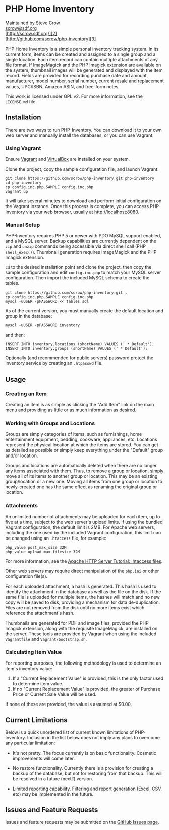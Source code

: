 # PHP Home Inventory #

Maintained by Steve Crow  
[scrow@sdf.org][1]  
[http://scrow.sdf.org/][2]  
[http://github.com/scrow/php-inventory][3]  

PHP Home Inventory is a simple personal inventory tracking system.  In its current form, items can be created and assigned to a single group and a single location.  Each item record can contain multiple attachments of any file format.  If ImageMagick and the PHP Imagick extension are available on the system, thumbnail images will be generated and displayed with the item record.  Fields are provided for recording purchase date and amount, manufacturer, model number, serial number, current resale and replacement values, UPC/ISBN, Amazon ASIN, and free-form notes.

This work is licensed under GPL v2.  For more information, see the `LICENSE.md` file.

## Installation ##

There are two ways to run PHP-Inventory.  You can download it to your own web server and manually install the databases, or you can use Vagrant.

### Using Vagrant ###

Ensure [Vagrant][4] and [VirtualBox][5] are installed on your system.

Clone the project, copy the sample configuration file, and launch Vagrant:

	git clone https://github.com/scrow/php-inventory.git php-inventory
	cd php-inventory
	cp config.inc.php.SAMPLE config.inc.php
	vagrant up
	
It will take several minutes to download and perform initial configuration on the Vagrant instance.  Once this process is complete, you can access PHP-Inventory via your web browser, usually at [http://localhost:8080][6].

### Manual Setup ###

PHP-Inventory requires PHP 5 or newer with PDO MySQL support enabled, and a MySQL server.  Backup capabilities are currently dependent on the `zip` and `unzip` commands being accessible via direct shell call (PHP `shell_exec()`).  Thumbnail generation requires ImageMagick and the PHP Imagick extension.

`cd` to the desired installation point and clone the project, then copy the sample configuration and edit `config.inc.php` to match your MySQL server configuration.  Then import the included MySQL schema to create the tables.

	git clone https://github.com/scrow/php-inventory.git .
	cp config.inc.php.SAMPLE config.inc.php
	mysql -uUSER -pPASSWORD << tables.sql

As of the current version, you must manually create the default location and group in the database:

	mysql -uUSER -pPASSWORD inventory
	
and then:

	INSERT INTO inventory.locations (shortName) VALUES (' * Default');
	INSERT INTO inventory.groups (shortName) VALUES (' * Default');
	
Optionally (and recommended for public servers) password protect the inventory service by creating an `.htpasswd` file.

## Usage ##

### Creating an Item ###

Creating an item is as simple as clicking the "Add Item" link on the main menu and providing as little or as much information as desired.

### Working with Groups and Locations ###

Groups are simply categories of items, such as furnishings, home entertainment equipment, bedding, cookware, appliances, etc.  Locations represent the physical location at which the items are stored.  You can get as detailed as possible or simply keep everything under the "Default" group and/or location.

Groups and locations are automatically deleted when there are no longer any items associated with them.  Thus, to remove a group or location, simply move all of its items to another group or location.  This may be an existing group/location or a new one.  Moving all items from one group or location to newly-created one has the same effect as renaming the original group or location.

### Attachments ###

An unlimited number of attachments may be uploaded for each item, up to five at a time, subject to the web server's upload limits.  If using the bundled Vagrant configuration, the default limit is 2MB.  For Apache web servers, including the one used by the included Vagrant configuration, this limit can be changed using an `.htaccess` file, for example:

	php_value post_max_size 32M
	php_value upload_max_filesize 32M

For more information, see the [Apache HTTP Server Tutorial: .htaccess files][7].

Other web servers may require direct manipulation of the `php.ini` or other configuration file(s).

For each uploaded attachment, a hash is generated.  This hash is used to identify the attachment in the database as well as the file on the disk.  If the same file is uploaded for multiple items, the hashes will match and no new copy will be saved to disk, providing a mechanism for data de-duplication.  Files are not removed from the disk until no more items exist which reference the attachment's hash.

Thumbnails are generated for PDF and image files, provided the PHP Imagick extension, along with the requisite ImageMagick, are installed on the server.  These tools are provided by Vagrant when using the included `Vagrantfile` and `Vagrant/bootstrap.sh`.

### Calculating Item Value ###

For reporting purposes, the following methodology is used to determine an item's inventory value:

1.  If a "Current Replacement Value" is provided, this is the only factor used to determine item value.
2.  If no "Current Replacement Value" is provided, the greater of Purchase Price or Current Sale Value will be used.

If none of these are provided, the value is assumed at $0.00.

## Current Limitations ##

Below is a quick unordered list of current known limitations of PHP-Inventory.  Inclusion in the list below does not imply any plans to overcome any particular limitation:

 * It's not pretty.  The focus currently is on basic functionality.  Cosmetic improvements will come later.
 
 * No restore functionality.  Currently there is a provision for creating a backup of the database, but not for restoring from that backup.  This will be resolved in a future (next?) version.
 
 * Limited reporting capability.  Filtering and report generation (Excel, CSV, etc) may be implemented in the future.

## Issues and Feature Requests ##

Issues and feature requests may be submitted on the [GitHub Issues page][8].

[1]: mailto:scrow@sdf.org
[2]: http://scrow.sdf.org/
[3]: http://github.com/scrow/php-inventory
[4]: http://www.vagrantup.com/
[5]: http://www.virtualbox.org/
[6]: http://localhost:8080/
[7]: http://httpd.apache.org/docs/current/howto/htaccess.html
[8]: https://github.com/scrow/php-inventory/issues

